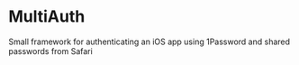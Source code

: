# MultiAuth
Small framework for authenticating an iOS app using 1Password and shared passwords from Safari
